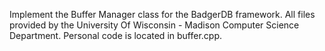Implement the Buffer Manager class for the BadgerDB framework. All files provided by the University Of Wisconsin - Madison Computer Science Department. Personal code is located in buffer.cpp. 
